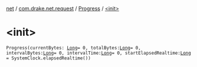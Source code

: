 [net](../../index.md) / [com.drake.net.request](../index.md) / [Progress](index.md) / [&lt;init&gt;](./-init-.md)

# &lt;init&gt;

`Progress(currentBytes: `[`Long`](https://kotlinlang.org/api/latest/jvm/stdlib/kotlin/-long/index.html)` = 0, totalBytes: `[`Long`](https://kotlinlang.org/api/latest/jvm/stdlib/kotlin/-long/index.html)` = 0, intervalBytes: `[`Long`](https://kotlinlang.org/api/latest/jvm/stdlib/kotlin/-long/index.html)` = 0, intervalTime: `[`Long`](https://kotlinlang.org/api/latest/jvm/stdlib/kotlin/-long/index.html)` = 0, startElapsedRealtime: `[`Long`](https://kotlinlang.org/api/latest/jvm/stdlib/kotlin/-long/index.html)` = SystemClock.elapsedRealtime())`